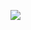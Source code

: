 ![](https://tenor.com/pt-BR/view/sukuna-manga-jujutsu-kaisen-icon-ryomen-sukuna-gif-126893952509858320)
